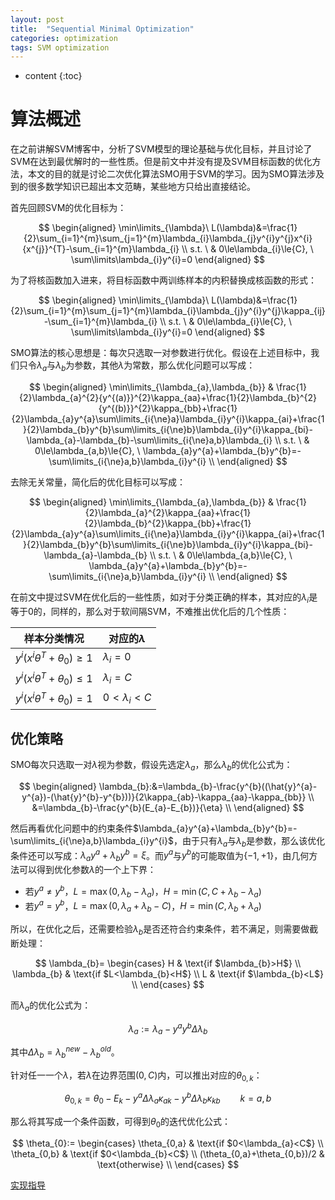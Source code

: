 ```yaml
---
layout: post
title:  "Sequential Minimal Optimization"
categories: optimization
tags: SVM optimization
---
```


* content
{:toc}

# 算法概述

在之前讲解SVM博客中，分析了SVM模型的理论基础与优化目标，并且讨论了SVM在达到最优解时的一些性质。但是前文中并没有提及SVM目标函数的优化方法，本文的目的就是讨论二次优化算法SMO用于SVM的学习。因为SMO算法涉及到的很多数学知识已超出本文范畴，某些地方只给出直接结论。

首先回顾SVM的优化目标为：

$$
\begin{aligned}
\min\limits_{\lambda}\ L(\lambda)&=\frac{1}{2}\sum_{i=1}^{m}\sum_{j=1}^{m}\lambda_{i}\lambda_{j}y^{i}y^{j}x^{i}{x^{j}}^{T}-\sum_{i=1}^{m}\lambda_{i} \\
s.t. \ & 0\le\lambda_{i}\le{C}, \  \sum\limits\lambda_{i}y^{i}=0
\end{aligned}
$$

为了将核函数加入进来，将目标函数中两训练样本的内积替换成核函数的形式：

$$
\begin{aligned}
\min\limits_{\lambda}\ L(\lambda)&=\frac{1}{2}\sum_{i=1}^{m}\sum_{j=1}^{m}\lambda_{i}\lambda_{j}y^{i}y^{j}\kappa_{ij}-\sum_{i=1}^{m}\lambda_{i} \\
s.t. \ & 0\le\lambda_{i}\le{C}, \  \sum\limits\lambda_{i}y^{i}=0
\end{aligned}
$$

SMO算法的核心思想是：每次只选取一对参数进行优化。假设在上述目标中，我们只令$\lambda_{a}$与$\lambda_{b}$为参数，其他$\lambda$为常数，那么优化问题可以写成：

$$
\begin{aligned}
\min\limits_{\lambda_{a},\lambda_{b}} & \frac{1}{2}\lambda_{a}^{2}{y^{(a)}}^{2}\kappa_{aa}+\frac{1}{2}\lambda_{b}^{2}{y^{(b)}}^{2}\kappa_{bb}+\frac{1}{2}\lambda_{a}y^{a}\sum\limits_{i{\ne}a}\lambda_{i}y^{i}\kappa_{ai}+\frac{1}{2}\lambda_{b}y^{b}\sum\limits_{i{\ne}b}\lambda_{i}y^{i}\kappa_{bi}-\lambda_{a}-\lambda_{b}-\sum\limits_{i{\ne}a,b}\lambda_{i} \\
s.t. \ & 0\le\lambda_{a,b}\le{C}, \  \lambda_{a}y^{a}+\lambda_{b}y^{b}=-\sum\limits_{i{\ne}a,b}\lambda_{i}y^{i} \\
\end{aligned}
$$

去除无关常量，简化后的优化目标可以写成：

$$
\begin{aligned}
\min\limits_{\lambda_{a},\lambda_{b}} & \frac{1}{2}\lambda_{a}^{2}\kappa_{aa}+\frac{1}{2}\lambda_{b}^{2}\kappa_{bb}+\frac{1}{2}\lambda_{a}y^{a}\sum\limits_{i{\ne}a}\lambda_{i}y^{i}\kappa_{ai}+\frac{1}{2}\lambda_{b}y^{b}\sum\limits_{i{\ne}b}\lambda_{i}y^{i}\kappa_{bi}-\lambda_{a}-\lambda_{b} \\
s.t. \ & 0\le\lambda_{a,b}\le{C}, \  \lambda_{a}y^{a}+\lambda_{b}y^{b}=-\sum\limits_{i{\ne}a,b}\lambda_{i}y^{i} \\
\end{aligned}
$$

在前文中提过SVM在优化后的一些性质，如对于分类正确的样本，其对应的$\lambda_{i}$是等于$0$的，同样的，那么对于软间隔SVM，不难推出优化后的几个性质：

|样本分类情况|对应的$\lambda$|
|-|-|
|$y^{i}(x^{i}\theta^{T}+\theta_{0}){\ge}1$|$\lambda_{i}=0$|
|$y^{i}(x^{i}\theta^{T}+\theta_{0}){\le}1$|$\lambda_{i}=C$|
|$y^{i}(x^{i}\theta^{T}+\theta_{0})=1$|$0<\lambda_{i}<C$|

## 优化策略

SMO每次只选取一对$\lambda$视为参数，假设先选定$\lambda_{a}$，那么$\lambda_{b}$的优化公式为：

$$
\begin{aligned}
    \lambda_{b}:&=\lambda_{b}-\frac{y^{b}((\hat{y}^{a}-y^{a})-(\hat{y}^{b}-y^{b}))}{2\kappa_{ab}-\kappa_{aa}-\kappa_{bb}} \\
    &=\lambda_{b}-\frac{y^{b}(E_{a}-E_{b})}{\eta} \\
\end{aligned}
$$

然后再看优化问题中的约束条件$\lambda_{a}y^{a}+\lambda_{b}y^{b}=-\sum\limits_{i{\ne}a,b}\lambda_{i}y^{i}$，由于只有$\lambda_{a}$与$\lambda_{b}$是参数，那么该优化条件还可以写成：$\lambda_{a}y^{a}+\lambda_{b}y^{b}=\xi$。而$y^{a}$与$y^{b}$的可能取值为$\{-1,+1\}$，由几何方法可以得到优化参数$\lambda$的一个上下界：

- 若$y^{a}{\ne}y^{b}$，$L=\max(0,\lambda_{b}-\lambda_{a})$，$H=\min(C,C+\lambda_{b}-\lambda_{a})$
- 若$y^{a}=y^{b}$，$L=\max(0,\lambda_{a}+\lambda_{b}-C)$，$H=\min(C,\lambda_{b}+\lambda_{a})$

所以，在优化之后，还需要检验$\lambda_{b}$是否还符合约束条件，若不满足，则需要做截断处理：

$$
\lambda_{b}=
\begin{cases}
    H & \text{if $\lambda_{b}>H$} \\
    \lambda_{b} & \text{if $L<\lambda_{b}<H$} \\
    L & \text{if $\lambda_{b}<L$} \\
\end{cases}
$$

而$\lambda_{a}$的优化公式为：

$$
\lambda_{a}:=\lambda_{a}-y^{a}y^{b}\Delta\lambda_{b}
$$

其中$\Delta\lambda_{b}=\lambda_{b}^{new}-\lambda_{b}^{old}$。

针对任一一个$\lambda$，若$\lambda$在边界范围$(0,C)$内，可以推出对应的$\theta_{0,k}$：

$$
\theta_{0,k}=\theta_{0}-E_{k}-y^{a}\Delta\lambda_{a}\kappa_{ak}-y^{b}\Delta\lambda_{b}\kappa_{kb} \qquad k={a,b}
$$

那么将其写成一个条件函数，可得到$\theta_{0}$的迭代优化公式：

$$
\theta_{0}:=
\begin{cases}
    \theta_{0,a} & \text{if $0<\lambda_{a}<C$} \\
    \theta_{0,b} & \text{if $0<\lambda_{b}<C$} \\
    (\theta_{0,a}+\theta_{0,b})/2 & \text{otherwise} \\
\end{cases}
$$

[实现指导](https://github.com/Daya-Jin/ML_for_learner/blob/master/svm/SMO.ipynb)

